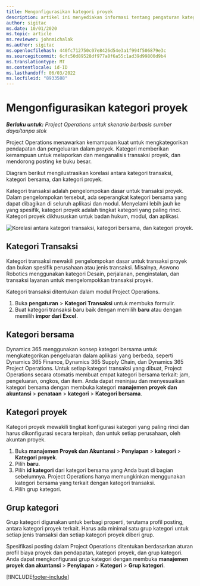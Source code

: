 ```yaml
---
title: Mengonfigurasikan kategori proyek
description: artikel ini menyediakan informasi tentang pengaturan kategori proyek.
author: sigitac
ms.date: 10/01/2020
ms.topic: article
ms.reviewer: johnmichalak
ms.author: sigitac
ms.openlocfilehash: 440fc712750c07e8426d54e3a1f994f506879e3c
ms.sourcegitcommit: 6cfc50d89528df977a8f6a55c1ad39d99800d9b4
ms.translationtype: MT
ms.contentlocale: id-ID
ms.lasthandoff: 06/03/2022
ms.locfileid: "8933588"
---
```

# <a name="configure-project-categories"></a>Mengonfigurasikan kategori proyek

_**Berlaku untuk:** Project Operations untuk skenario berbasis sumber daya/tanpa stok_

Project Operations menawarkan kemampuan kuat untuk mengkategorikan pendapatan dan pengeluaran dalam proyek. Kategori memberikan kemampuan untuk melaporkan dan menganalisis transaksi proyek, dan mendorong posting ke buku besar.

Diagram berikut mengilustrasikan korelasi antara kategori transaksi, kategori bersama, dan kategori proyek. 

Kategori transaksi adalah pengelompokan dasar untuk transaksi proyek. Dalam pengelompokan tersebut, ada seperangkat kategori bersama yang dapat dibagikan di seluruh aplikasi dan modul. Menyelami lebih jauh ke yang spesifik, kategori proyek adalah tingkat kategori yang paling rinci. Kategori proyek dikhususkan untuk badan hukum, modul, dan aplikasi.

![Korelasi antara kategori transaksi, kategori bersama, dan kategori proyek.](media/project-categories.png)

## <a name="transaction-categories"></a>Kategori Transaksi

Kategori transaksi mewakili pengelompokan dasar untuk transaksi proyek dan bukan spesifik perusahaan atau jenis transaksi. Misalnya, Aswono Robotics menggunakan kategori Desain, perjalanan, penginstalan, dan transaksi layanan untuk mengelompokkan transaksi proyek.

Kategori transaksi ditentukan dalam modul Project Operations. 
1. Buka **pengaturan** \> **Kategori Transaksi** untuk membuka formulir. 
2. Buat kategori transaksi baru baik dengan memilih **baru** atau dengan memilih **impor dari Excel**.

## <a name="shared-categories"></a>Kategori bersama

Dynamics 365 menggunakan konsep kategori bersama untuk mengkategorikan pengeluaran dalam aplikasi yang berbeda, seperti Dynamics 365 Finance, Dynamics 365 Supply Chain, dan Dynamics 365 Project Operations. Untuk setiap kategori transaksi yang dibuat, Project Operations secara otomatis membuat empat kategori bersama terkait: jam, pengeluaran, ongkos, dan item. Anda dapat meninjau dan menyesuaikan kategori bersama dengan membuka kategori **manajemen proyek dan akuntansi** \> **penataan** \> **kategori** \> **Kategori bersama**.

## <a name="project-categories"></a>Kategori proyek

Kategori proyek mewakili tingkat konfigurasi kategori yang paling rinci dan harus dikonfigurasi secara terpisah, dan untuk setiap perusahaan, oleh akuntan proyek.

1. Buka **manajemen Proyek dan Akuntansi** \> **Penyiapan** \> **kategori** \> **Kategori proyek**.
2. Pilih **baru**.
3. Pilih **id kategori** dari kategori bersama yang Anda buat di bagian sebelumnya. Project Operations hanya memungkinkan menggunakan kategori bersama yang terkait dengan kategori transaksi.
4. Pilih grup kategori.

## <a name="category-groups"></a>Grup kategori

Grup kategori digunakan untuk berbagi properti, terutama profil posting, antara kategori proyek terkait. Harus ada minimal satu grup kategori untuk setiap jenis transaksi dan setiap kategori proyek diberi grup.

Spesifikasi posting dalam Project Operations ditentukan berdasarkan aturan profil biaya proyek dan pendapatan, kategori proyek, dan grup kategori. Anda dapat mengkonfigurasi grup kategori dengan membuka **manajemen proyek dan akuntansi** \> **Penyiapan** \> **Kategori** \> **Grup kategori**.


[!INCLUDE[footer-include](../includes/footer-banner.md)]